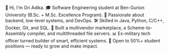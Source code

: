 👋 Hi, I'm Ori Adika.
🎓 Software Engineering student at Ben-Gurion University (B.Sc. + M.Sc. Excellence Program).
🧠 Passionate about backend, low-level systems, and DevOps.
🛠️ Skilled in Java, Python, C/C++, Docker, Git, and SQL.
🚀 Built a multivendor marketplace, a Scheme-to-Assembly compiler, and multithreaded file servers.
📊 Ex-military tech officer turned builder of smart, efficient systems.
📍 Open to 50%+ student positions — ready to grow and make impact.
